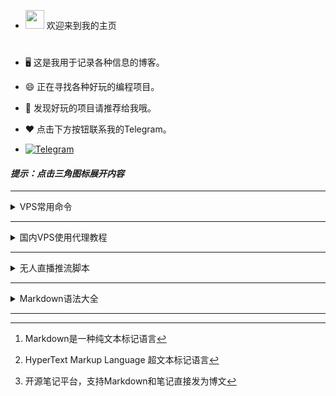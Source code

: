 
 - <img src="https://media0.giphy.com/media/pylpD8AoQCf3CQ1oO2/giphy.gif" width=30 height=30>  欢迎来到我的主页<br>
#
- 🖥 这是我用于记录各种信息的博客。                                         
- 😄  正在寻找各种好玩的编程项目。                
- 💬  发现好玩的项目请推荐给我哦。                  
- ❤   点击下方按钮联系我的Telegram。      
  
-  [![Telegram](https://img.shields.io/badge/-Telegram-red?color=white&logo=telegram&logoColor=black)](https://t.me/az667755)

####  ***提示：点击三角图标展开内容***
---
<details>
  <summary>VPS常用命令</summary>
	最新XUI一键脚本：

```bash <(curl -Ls https://raw.githubusercontent.com/FranzKafkaYu/x-ui/master/install.sh)```

###  VPS开启root登录并且修改密码：

一键脚本

```wget -N --no-check-certificate https://github.com/taotao1058/rootvps/raw/main/rootvps && bash rootvps```


###  一键测试路由回程：

```wget -qO- git.io/besttrace | bash```


###  一键测试流媒体解锁：

```bash <(curl -L -s check.unlock.media)```

 
```bash <(curl -L -s check.unlock.media) -M 4```   # 只检测IPv4结果

 
```bash <(curl -L -s check.unlock.media) -M 6```   # 只检测IPv6结果

###  查看端口占用：

```lsof -i:端口号```

###  放行端口：

```sudo ufw allow 端口号```

```sudo ufw allow 端口号/协议```

```sudo ufw allow 起始端口:结束端口/协议```

```sudo ufw enable```   #  重启ufw防火墙

###  关闭端口：
```sudo ufw deny 端口号```

###  只允许指定IP连接22端口：
```sudo ufw allow from 192.168.1.100 to any port 22```      #  多IP用英文的逗号分开

###  文件类型转换：

```mv config.txt config.json```

```mv shell.txt shell.sh```

###  安装依赖：
 Debian/Ubuntu 命令：
 

```apt update -y``` 

```apt install curl wget git zip tar -y```



```apt-get install -y wget && apt-get install sudo```


 CentOS 命令：

```yum update -y``` 

```yum install curl wget git zip tar -y``` 

###  防火墙

```firewall-cmd --state```                             # 查看防火墙状态    


```systemctl stop firewalld.service```                 # 停止防火墙    


```systemctl disable firewalld.service```              # 禁止防火墙开机自启

###  一键开启bbr加速

```wget --no-check-certificate https://github.com/teddysun/across/raw/master/bbr.sh && chmod +x bbr.sh && ./bbr.sh```

```sysctl net.ipv4.tcp_congestion_control```          # 检查是否开启



###  查看系统内核 

```dpkg --print-architecture```


```uname -a```


###  科技lion的VPS工具箱


```curl -sS -O https://raw.githubusercontent.com/kejilion/sh/main/kejilion.sh && chmod +x kejilion.sh && ./kejilion.sh```


###  人型自走bot乌班图脚本


```wget https://raw.githubusercontent.com/TeamPGM/PagerMaid-Pyro/development/utils/install.sh -O install.sh && chmod +x install.sh && bash install.sh```


使用该脚本会将 ```Pagermaid-Pyro``` 安装至 ```/var/lib/pagermaid``` 目录下。


###  Hiddify面板(仅适用于乌班图系统)

```sudo apt update&&sudo apt install -y curl&& sudo bash -c "$(curl -Lfo- https://raw.githubusercontent.com/hiddify/hiddify-config/main/common/download_install.sh)"```


###  查看电脑wifi密码CMD命令

```netsh wlan show profile```


```netsh wlan export profile folder=C:\ key=clear```


</details>

---

<details>
  <summary>国内VPS使用代理教程</summary>
  #  国内VPS使用代理的方法，适用于无法拉取github项目

###  方法一：

首先你需要有一个可以直连的代理，建议用外国服务器安装xui面板自建

直接开启SK5代理：```export all_proxy="socks5://用户名:密码@地址:端口"```

或者开启http代理：```export all_proxy="http://用户名:密码@地址:端口"```

此时输入```curl ip.sb```查看本机IP判断是否配置成功


###  方法二：
安装shadowsocks-libev：

```sudo apt install shadowsocks-libev```  &nbsp;&nbsp;&nbsp;&nbsp;  #  Debian/Ubuntu

```sudo yum install shadowsocks-libev```  &nbsp;&nbsp;&nbsp;&nbsp;  #  CentOS


创建一个名为```config.json```的文件配置SS节点的相关信息，建议使用aes-256-gcm或aes-128-gcm等加密算法，将以下配置添加到文件中：
```
{
  "server": "节点地址",
  "server_port": 端口,
  "local_port": 1080,
  "password": "密码",
  "method": "加密算法"
}
```


使用以下命令启动shadowsocks-libev客户端：

```ss-local -c 节点文件路径 > /dev/null 2>&1 &```

然后就可以开启代理了：

```export all_proxy="socks5://127.0.0.1:1080"```



此时输入```curl ip.sb```查看本机IP判断是否配置成功

关闭终端重新连接后会自动关闭代理，重新开启SK5代理即可


也可以只用代理下载文件：

```curl --socks5 127.0.0.1:1080 http://www.example.com```


#  PS

文件格式转换命令```mv config.txt config.json```

你也可以通过编辑```/etc/shadowsocks-libev/config.json```文件来配置SS服务端:

就是把这台服务器当节点用，需要把第一行```server```配置改为```"server":"0.0.0.0",``` &nbsp;&nbsp;&nbsp;&nbsp;&nbsp;&nbsp;&nbsp;&nbsp;&nbsp;&nbsp;#  允许所有IP连接

配置完成后需重启 ```sudo systemctl restart shadowsocks-libev```

为什么用SS呢？因为apt yum pip包管理器里都内置了这些，直接安装，不用下载。


</details>

---


<details>
  <summary>无人直播推流脚本</summary>


### 利用GPT写的无人直播FFmpeg推流脚本



### 一键脚本（ubuntu系统）

请创建文件夹并放入需要推流的mp4视频


```screen -S myabc```     #创建一个窗口会话



```curl -sL -o /root/tao.sh https://raw.githubusercontent.com/taotao1058/zhibo/main/tao.sh && chmod 755 /root/tao.sh && /root/tao.sh```

推流成功



然后新开一个终端窗口输入以下命令保持后台运行

```screen -ls```       #查看窗口会话


```screen -d 1728.myabc```     #其中进程ID照你自己的填


如果需要停止 ```screen -X -S 1728.myabc quit```       #关闭该窗口会话


#


#

###  CentOS 7 一键脚本



```curl -sL -o /root/tao.sh https://raw.githubusercontent.com/taotao1058/zhibo/main/aaatao.sh && chmod 755 /root/tao.sh && /root/tao.sh```

#


###  或者手动推流
CD到```/home```文件夹创建一个```vo```的文件并放入需要推流的视频

安装FFmpeg

 
```sudo apt update```


```sudo apt install ffmpeg -y```


然后创建新的会话窗口


``` screen -S myabc```


 推流命令

 
```ffmpeg -re -stream_loop -1 -f concat -safe 0 -i <(find /home/vo -name "*.mp4" -exec echo "file '{}'" \;) -c:v libx264 -preset veryfast -tune zerolatency -profile:v baseline -b:v 800k -maxrate 800k -bufsize 800k -c:a aac -b:a 128k -ar 44100 -f flv -r 30 rtmp://server/live/stream```


请将 ```/home/vo``` 替换为你实际的文件夹路径

请将```rtmp://server/live/stream``` 替换为你的实际推流地址和串流密钥。



然后新开一个终端窗口输入以下命令保持后台运行

```screen -ls```       #查看会话


```screen -d 1728.myabc```     #其中进程ID照你自己的填

如果需要停止```screen -X -S 1728.myabc quit```       #关闭该会话窗口

</details>

---


<details>
  <summary>Markdown语法大全</summary>
 
# Markdown语法大全


**空格**

连续空格类似于单行换行符，大多数Markdown引擎都会忽略它们。

默认情况下，Typora将**在编辑视图中保留连续的空格，并在打印或导出时将其忽略。**您可以在首选项面板中更改此选项。

如果您确实想插入其他Markdpwn引擎支持的连续空格，则可以

- 转义空格，`\`在每个空格之前输入
- 使用HTML实体` &nbsp;`。


###  折叠框

示例：

```
<details>
  <summary>折叠框标题</summary>
  折叠框内容
</details>
```




**换行**

Markdown提供了插入单个强行换行符的方法：

- 插入两个空格和一个换行符。
- `<br/>`直接插入HTML标签。

几乎所有Markdown引擎都会将其解析为输出中的强行换行。

**段落**

在Markdown中，**两个换行符**表示创建一个新段落，在Typora中，当您`Enter`按键时，将创建一个新段落，并且如果切换到源代码模式，则会插入两个换行符。



目前最流行的扩展语法是GitHub Flavored Markdown，简称GFM，毕竟GitHub是全球最大的程序员网站。



### 标题



标题支持使用两种标记：**底线（-/=）**和**左侧#**

底线（-/=）方式（**不推荐**）：
语法说明如下。
1）底线是=表示一级标题。
2）底线是-表示二级标题。
3）底线符号的数量至少2个。
4）这种语法只支持这两级标题。

``` md
一级标题
=========

二级标题
---------
```



一级标题
=========

二级标题
---------



#方式（**推荐**）
语法说明如下。
1）在行首插入#可标记出标题。
2）#的个数表示了标题的等级。
3）建议在#后加一个空格。
4）Markdown中最多只支持前六级标题。

``` md
# 一级标题
## 二级标题
### 三级标题
#### 四级标题
##### 五级标题
###### 六级标题
####### 七级标题（不支持）
```

# 一级标题
## 二级标题
### 三级标题
#### 四级标题
##### 五级标题
###### 六级标题

####### 七级标题（不支持）



#### 段落



1）**段落内换行**，在结尾使用两个及以上空格加回车。



``` md

我就是一段普通的文字。

这段文字需要段内换行，这后面是两个空格  
这一句话是跟上面属于同一段落。

这段文字需要段内换行，这后面是html的换行标签<br/>这一句话是跟上面属于同一段落。

```



我就是一段普通的文字。



这段文字需要段内换行，这后面是两个空格  
这一句话是跟上面属于同一段落。



这段文字需要段内换行，这后面是html的换行标签<br/>这一句话是跟上面属于同一段落。







2）**重新开始一个段落**是段落后面使用一个空行来表示。

**注意：Typora默认是回车就会新起一个段落。**



``` md

我就是一段普通的文字。

我也是一段普通的文字。

```



我就是一段普通的文字。



我也是一段普通的文字。



#### 粗体斜体删除线



``` md
粗体由两个*或两个_包裹，斜体由1个*或1个_包裹。
建议粗体使用2个*包裹，斜体使用1个*包裹，因为*比较常见，而且比_可读性更强。
删除线由两个~包裹。
```

| 语法                       | 效果                     |
| -------------------------- | ------------------------ |
| `**粗体**`                 | **粗体**                 |
| `*斜体*`                   | *斜体*                   |
| `~~删除线~~`               | ~~删除线~~               |
| `***斜粗体***`             | ***斜粗体***             |
| `**~~粗体删除线~~**`       | **~~粗体删除线~~**       |
| `*~~斜体删除线~~*`         | *~~斜体删除线~~*         |
| `***~~粗体斜体删除线~~***` | ***~~粗体斜体删除线~~*** |



### 下划线



``` md
<u>下划线</u>
```

<u>下划线</u>



### 注释



``` md
<!--注释-->
```

<!--注释-->



### 分割线



分隔线由3个以上的*/-/_来标记。

``` md
线上面文字

***

线上面文字

---

线上面文字

___

```

语法说明如下。
1）分隔线须使用至少3个以上的*/-/_来标记。
2）行内不能有其他的字符。
3）可以在标记符中间加上空格。
4）上下最好都留一个空行。



线上面文字

***

线上面文字

---

线上面文字

___



### 脚注



**GFM不支持**

在需要添加注脚的文字后加上脚注名字`[^脚注名字]`,称为加注。 然后在文本的任意位置(一般在最后)添加脚注，脚注前必须有对应的脚注名字。

脚注与脚注之间尽量空一行。

``` md
使用 Markdown[^1]可以效率的书写文档, 直接转换成 HTML[^2], 你可以使用 Leanote[^Le] 编辑器进行书写。

[^1]: Markdown是一种纯文本标记语言

[^2]: HyperText Markup Language 超文本标记语言

[^Le]: 开源笔记平台，支持Markdown和笔记直接发为博文
```

使用 Markdown[^1]可以效率的书写文档, 直接转换成 HTML[^2], 你可以使用 Leanote[^Le] 编辑器进行书写。

[^1]: Markdown是一种纯文本标记语言

[^2]: HyperText Markup Language 超文本标记语言

[^Le]: 开源笔记平台，支持Markdown和笔记直接发为博文



### 列表



支持使用有序列表和无序列表，有序列表用数字序号+英文句号+空格+列表内容来标记，无序列表由*/+/-+空格+列表内容来标记。



### 有序列表



有序列表的语法如下。

数字 + . + 空格 + 列表内容

``` md
1. 列表内容
2. 列表内容
3. 列表内容
```

1. 列表内容
2. 列表内容
3. 列表内容



### 无序列表



无序列表的语法如下。

*/+/- + 空格 + 列表内容， 使用 */+/-来标记无序列表的效果是相同的。

推荐使用-。

``` md
* 使用【*】无序列表
* 使用【*】无序列表
* 使用【*】无序列表

+ 使用【+】无序列表
+ 使用【+】无序列表
+ 使用【+】无序列表

- 使用【-】无序列表
- 使用【-】无序列表
- 使用【-】无序列表
```

* 使用【*】无序列表

* 使用【*】无序列表

* 使用【*】无序列表

  

+ 使用【+】无序列表

+ 使用【+】无序列表

+ 使用【+】无序列表

  

- 使用【-】无序列表
- 使用【-】无序列表
- 使用【-】无序列表



### 任务列表



任务列表的语法如下。

``` md
- [ ] 未勾选
- [x] 已勾选
```

任务列表的语法如下。
1）任务列表以-+空格开头，由 [空格/x] 组成。
2）x可以小写，也可以大写，有些编辑器可能不支持大写，所以为避免解析错误，推荐使用小写x。
3）当方括号中的字符为空格时，复选框是未选中状态，为x时是选中状态。

``` md
今日工作：
- [x] 吃
- [x] 喝
- [ ] 玩

明日计划：
- [ ] 吃
	- [x] 吃鱼
	- [ ] 吃瓜
- [ ] 玩
- [x] 睡
```

今日工作：
- [x] 吃
- [x] 喝
- [ ] 玩

明日计划：
- [ ] 吃
	- [x] 吃鱼
	- [ ] 吃瓜
- [ ] 玩
- [x] 睡



### 引用



引用由> 引用内容来标记

``` md
> 引用内容分
```

语法说明如下。
1）多行引用也可以在每一行的开头都插入>。
2）在引用中可以嵌套引用。
3）在引用中可以使用其他的Markdown语法。
4）段落与换行的格式在引用中也是适用的。

``` md
> 我是引用的句子。

> 这是多行引用的第一行，我的最后有两个空格  
我是第二行。

> 这是多行引用的第一行
	第二行，第二行前面有1个TAB

> 引用中可以嵌套引用
>> 我是引用中嵌套引用

> 引用中使用其他 Markdown 标记[百度](https://baidu.com)
    第二行，**加粗**和*斜体*也是支持的，第二行前面有4个空格
```

> 我是引用的句子。


> 这是多行引用的第一行，我的最后有两个空格  
> 我是第二行。


> 这是多行引用的第一行
> 第二行，第二行前面有1个TAB


> 引用中可以嵌套引用
>
> > 我是引用中嵌套引用


> 引用中使用其他 Markdown 标记[百度](https://baidu.com)
> 第二行，**加粗**和*斜体*也是支持的，第二行前面有4个空格



### 图片



插入图片的语法如下。

``` md
![alt](/url "title")
```

语法说明如下。
1）alt在图片无法显示时显示的文字,title是鼠标放上去提示文字，都可以为空。
2）图片地址可以是本地图片的路径也可以是网络图片的地址。
3）本地图片支持相对路径和绝对路径两种方式。

``` md
![百度](https://www.baidu.com/img/PCfb_5bf082d29588c07f842ccde3f97243ea.png "百度一下，你就知道")
```

![百度](https://www.baidu.com/img/PCfb_5bf082d29588c07f842ccde3f97243ea.png "百度一下，你就知道")



### 链接



#### 文字链接



文字链接就是把链接地址直接写在文本中。语法是用方括号包裹链接文字，后面紧跟着括号包裹的链接地址，如下所示。

``` md
[link](/uri "title")
```

``` md
[百度](https://baidu.com "百度一下，你就知道")
```

[百度](https://baidu.com "百度一下，你就知道")



#### 引用链接



引用链接是把链接地址作为**变量**先在Markdown文件的页尾定义好，然后在正文中进行引用。其语法如下。

``` md
[link][link reference]

[link reference]: /uri "title"
```

``` md
[百度][baidu]
[baidu]: https://baidu.com "百度一下，你就知道"
```

[百度][baidu]

[baidu]: https://baidu.com "百度一下，你就知道"



#### 网址链接



将网络地址或邮箱地址使用<>包裹起来会被自动转换为超链接。其语法如下。

``` md
<URL或邮箱地址>
```

``` md
<https://baidu.com>

<liudehua@162.com>
```

<https://baidu.com>

<liudehua@162.com>



### 锚点



网页中，锚点其实就是页内超链接，也就是链接本文档内部的某些元素，实现当前页面中的跳转。

``` md
[锚点描述](#锚点名)
```

``` md
[回到标题](#标题)
```

[回到标题](#标题)



### 代码



#### 行内代码



行内代码引用使用`包裹，语法如下。

``` md
`代码`
```

``` md
使用`cd ..`命令切换到上一级目录
```

使用`cd ..`命令切换到上一级目录



#### 代码块



代码块以Tab键或4个空格开头，语法如下。

``` md
以TAB键开头：
	def print():
	pass
	
或者以4个空格开头：
    def print():
    pass
```

以TAB键开头：

	def print():
	pass

或者以4个空格开头：

    def print():
    pass



#### 围栏代码块



在基础语法中，代码块使用Tab键或4个空格开头；在扩展语法中，围栏代码块使用连续3个`或3个~包裹，还支持语法高亮，可读性和可维护性更强一些。

围栏代码块语法如下。

``` md
\```无编程语言名称
​```
代码片段
​```

\```有编程语言名称
​``` java
代码片段
​```

\~~~无编程语言名称
~~~
代码片段
~~~

\~~~有编程语言名称
~~~ java
代码片段
~~~
```

语法说明如下。
围栏代码块使用连续3个`或3个~包裹，支持语法高亮并可以加上编程语言的名字。

\```无编程语言名称
```
String name = "Tom";
int age = 18;
```

\```有编程语言名称
``` java
String name = "Tom";
int age = 18;
```

\~~~无编程语言名称
~~~
String name = "Tom";
int age = 18;
~~~

\~~~有编程语言名称
~~~ java
String name = "Tom";
int age = 18;
~~~



### 表格



表格的语法如下。

``` md
|表头1| 表头2 | 表头3|
|---- | ---- | ----|
|内容1 | 内容2 | 内容3|
|内容1 | 内容2 | 内容3|
```

语法说明如下。
1）单元格使用|来分隔，为了阅读更清晰，建议最前和最后都使用|。
2）单元格和|之间的空格会被移除。
3）表头与其他行使用-来分隔。
4）表格对齐格式如下。
		左对齐（默认）	 :-
		右对齐	-:
		居中对齐 	:-:
5）块级元素（代码区块、引用区块）不能插入表格中。

关于创建表格的建议如下。
1）在表格的前、后各空1行。
2）在每一行最前和最后都使用|，每一行中的|要尽量都对齐。
3）不要使用庞大复杂的表格，那样会难以维护和阅读。



``` md
普通表格
| 序号 | 标题 | 网址 |
| --- | ---- | --- |
| 01  | 博客  |https://cnblogs.com|
| 02  | 百度  |https://baidu.com|


对齐表格
| 左对齐 | 居中对齐 | 右对齐 |
| :--- | :----: | ---: |
| 01  | 博客  |https://cnblogs.com|
| 02  | 百度  |https://baidu.com|

表格使用其他标记
| 序号 | 标题 | 网址 |
| --- | ---- | --- |
| **01**  | [博客](https://cnblogs.com)  |https://cnblogs.com|
| *02*  | [百度](https://baidu.com "百度一下，你就知道")  |https://baidu.com|
```

普通表格
| 序号 | 标题 | 网址                |
| ---- | ---- | ------------------- |
| 01   | 博客 | https://cnblogs.com |
| 02   | 百度 | https://baidu.com   |


对齐表格
| 左对齐 | 居中对齐 |              右对齐 |
| :----- | :------: | ------------------: |
| 01     |   博客   | https://cnblogs.com |
| 02     |   百度   |   https://baidu.com |

表格使用其他标记
| 序号   | 标题                                           | 网址                |
| ------ | ---------------------------------------------- | ------------------- |
| **01** | [博客](https://cnblogs.com)                    | https://cnblogs.com |
| *02*   | [百度](https://baidu.com "百度一下，你就知道") | https://baidu.com   |



### 表情符号



| 语法         | 效果       |
| ------------ | ---------- |
| `:smile:`    | :smile:    |
| `:laughing:` | :laughing: |
| `:+1:`       | :+1:       |
| `:-1:`       | :-1:       |
| `:clap:`     | :clap:     |

更多的表情符号请参考http://www.webpagefx.com/tools/emoji-cheat-sheet/。



### 高亮上标下标



**GFM不支持**

**Typora默认未开启，需要在文件>偏好设置>Markdown>勾选Markdown扩展语法才能支持，请谨慎使用这几个语法。**



==高亮== `==高亮==`

内容^上标^ `内容^上标^`

内容~下标~ `内容~下标~`



### 转义



当我们想在Markdown文件中插入一些标记符号，但又不想让这些符号被渲染时，可以使用\进行转义，语法如下。

``` md
\特殊符号
```

可被转义的特殊符号如下。

| 特殊符号 | 说明     |
| -------- | -------- |
| \\       | 反斜杠   |
| \`       | 反引号   |
| \*       | 星号     |
| \_       | 底线     |
| \{}      | 花括号   |
| \[]      | 方括号   |
| \()      | 括弧     |
| \#       | 井字号   |
| \+       | 加号     |
| \-       | 减号     |
| \.       | 英文句号 |
| \!       | 感叹号   |



 ### 目录



**GFM不支持**

语法说明如下。
1）TOC是Table of Contents的缩写。
2）在想插入目录的位置输入[TOC]，按回车键后就可以自动生成文章的目录了。
直接输入[TOC]标记已经很简便了，可如果我们忘记了语法，也可以执行：菜单栏→【段落】→【内容目录】。
效果如下图所示。

``` md
[TOC]
```



[TOC]



### LaTeX公式（了解）



**GFM不支持**

**Typora默认未开启，需要在文件>偏好设置>Markdown>勾选Markdown扩展语法才能支持。**



> LaTeX 是一种基于 TeX 的排版系统，由于它易于快速生成复杂表格和数学公式，非常适用于生成高印刷质量的科技和数学类文档。如果你常阅读数学、计算机等领域的学术论文，你一定对 LaTeX 不陌生。



#### 行内公式



语法是使用$把数学公式包裹起来，如下所示。

``` md
$数学公式$
```

``` md
分数： $ f(x,y) = \frac{x^2}{y^3} $

开根号： $ f(x,y) = \sqrt[n]{{x^2}{^3}} $

省略号： $ f(x_1, x_2, \ldots, x_n) = x_1 + x_2 + \cdots + x_n $
```

分数： $ f(x,y) = \frac{x^2}{y^3} $

开根号： $ f(x,y) = \sqrt[n]{{x^2}{^3}} $

省略号： $ f(x_1, x_2, \ldots, x_n) = x_1 + x_2 + \cdots + x_n $



#### 块间公式



语法是使用两个$包裹数学公式，如下所示。

``` md
$$
数学公式
$$
```

``` md
$$
{matrix}
1&0&0\\
0&1&0\\
0&0&1\\
\end{matrix}
$$
```

$$
\begin{bmatrix}
{a_{11}}&{a_{12}}&{\cdots}&{a_{1n}}\\
{a_{21}}&{a_{22}}&{\cdots}&{a_{2n}}\\
{\vdots}&{\vdots}&{\ddots}&{\vdots}\\
{a_{m1}}&{a_{m2}}&{\cdots}&{a_{mn}}\\
\end{bmatrix}
$$

``` md
$$
\mathbf{V}_1 \times \mathbf{V}_2 =  \begin{vmatrix} 
\mathbf{i} & \mathbf{j} & \mathbf{k} \\
\frac{\partial X}{\partial u} &  \frac{\partial Y}{\partial u} & 0 \\
\frac{\partial X}{\partial v} &  \frac{\partial Y}{\partial v} & 0 \\
\end{vmatrix}
${$tep1}{\style{visibility:hidden}{(x+1)(x+1)}}
$$
```

$$
\mathbf{V}_1 \times \mathbf{V}_2 =  \begin{vmatrix} 
\mathbf{i} & \mathbf{j} & \mathbf{k} \\
\frac{\partial X}{\partial u} &  \frac{\partial Y}{\partial u} & 0 \\
\frac{\partial X}{\partial v} &  \frac{\partial Y}{\partial v} & 0 \\
\end{vmatrix}
${$tep1}{\style{visibility:hidden}{(x+1)(x+1)}}
$$



更多的LaTeX数学公式请参考https://www.luogu.com.cn/blog/IowaBattleship/latex-gong-shi-tai-quan。



### 图表（了解）



#### 横向流程图



``` md
​```mermaid
graph LR
A[方形] -->B(圆角)
    B --> C{条件a}
    C -->|a=1| D[结果1]
    C -->|a=2| E[结果2]
    F[横向流程图]
​```
```

```mermaid
graph LR
A[方形] -->B(圆角)
    B --> C{条件a}
    C -->|a=1| D[结果1]
    C -->|a=2| E[结果2]
    F[横向流程图]
```



#### 竖向流程图



``` md
​```mermaid
graph TD
A[方形] --> B(圆角)
    B --> C{条件a}
    C --> |a=1| D[结果1]
    C --> |a=2| E[结果2]
    F[竖向流程图]
​```
```

```mermaid
graph TD
A[方形] --> B(圆角)
    B --> C{条件a}
    C --> |a=1| D[结果1]
    C --> |a=2| E[结果2]
    F[竖向流程图]
```





#### 横向标准流程图



``` md
​```flow
st=>start: 开始框
op=>operation: 处理框
cond=>condition: 判断框(是或否?)
sub1=>subroutine: 子流程
io=>inputoutput: 输入输出框
e=>end: 结束框
st->op->cond
cond(yes)->io->e
cond(no)->sub1(right)->op
​```
```

```flow
st=>start: 开始框
op=>operation: 处理框
cond=>condition: 判断框(是或否?)
sub1=>subroutine: 子流程
io=>inputoutput: 输入输出框
e=>end: 结束框
st->op->cond
cond(yes)->io->e
cond(no)->sub1(right)->op
```





#### 竖向标准流程图



``` md
​```flow
st=>start: 开始框
op=>operation: 处理框
cond=>condition: 判断框(是或否?)
sub1=>subroutine: 子流程
io=>inputoutput: 输入输出框
e=>end: 结束框
st(right)->op(right)->cond
cond(yes)->io(bottom)->e
cond(no)->sub1(right)->op
​```
```

```flow
st=>start: 开始框
op=>operation: 处理框
cond=>condition: 判断框(是或否?)
sub1=>subroutine: 子流程
io=>inputoutput: 输入输出框
e=>end: 结束框
st(right)->op(right)->cond
cond(yes)->io(bottom)->e
cond(no)->sub1(right)->op
```



#### UML时序图



``` md
​```sequence
对象A->对象B: 对象B你好吗?（请求）
Note right of 对象B: 对象B的描述
Note left of 对象A: 对象A的描述(提示)
对象B-->对象A: 我很好(响应)
对象A->对象B: 你真的好吗？
​```
```

```sequence
对象A->对象B: 对象B你好吗?（请求）
Note right of 对象B: 对象B的描述
Note left of 对象A: 对象A的描述(提示)
对象B-->对象A: 我很好(响应)
对象A->对象B: 你真的好吗？
```


</details>

---

